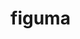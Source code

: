 # figuma
<!--

**figuma/figuma** is a _special_ repository because its 'README.md' (this file) appears on your GitHub profile.



I'm currently learning DATA SCIENCE, IA, BLOCKCHAIN...
I'm looking for opportunities to learn and collaborate on IA PROJECTS. 
Reach me: filipemaia.contato@gmail.com
